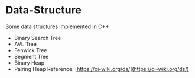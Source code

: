 # Data-Structure
Some data structures implemented in C++
- Binary Search Tree
- AVL Tree
- Fenwick Tree
- Segment Tree
- Binary Heap
- Pairing Heap
Reference: [https://oi-wiki.org/ds/](https://oi-wiki.org/ds/)
